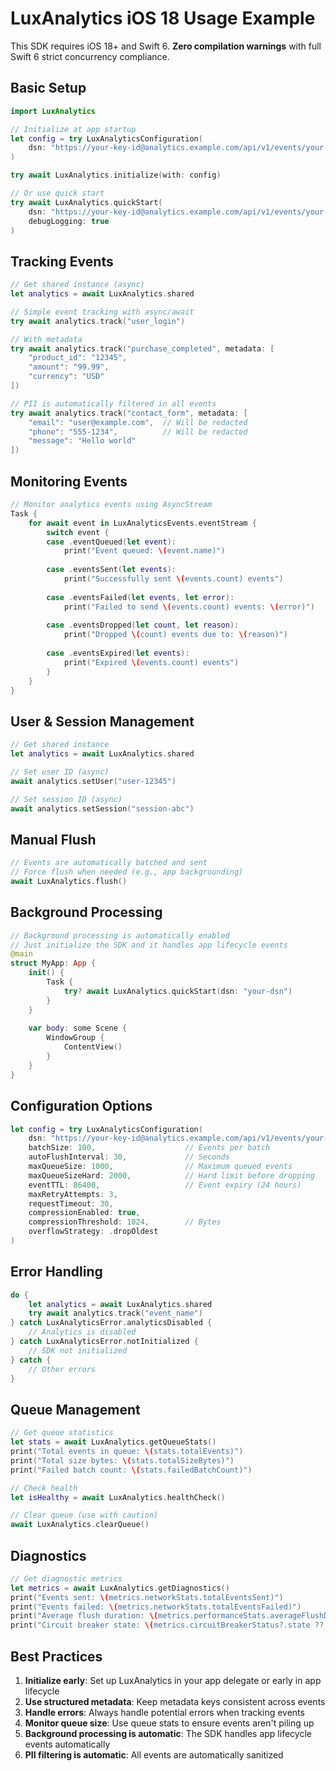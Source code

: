 # LuxAnalytics iOS 18 Usage Example

This SDK requires iOS 18+ and Swift 6. **Zero compilation warnings** with full Swift 6 strict concurrency compliance.

## Basic Setup

```swift
import LuxAnalytics

// Initialize at app startup
let config = try LuxAnalyticsConfiguration(
    dsn: "https://your-key-id@analytics.example.com/api/v1/events/your-project-id"
)

try await LuxAnalytics.initialize(with: config)

// Or use quick start
try await LuxAnalytics.quickStart(
    dsn: "https://your-key-id@analytics.example.com/api/v1/events/your-project-id",
    debugLogging: true
)
```

## Tracking Events

```swift
// Get shared instance (async)
let analytics = await LuxAnalytics.shared

// Simple event tracking with async/await
try await analytics.track("user_login")

// With metadata
try await analytics.track("purchase_completed", metadata: [
    "product_id": "12345",
    "amount": "99.99",
    "currency": "USD"
])

// PII is automatically filtered in all events
try await analytics.track("contact_form", metadata: [
    "email": "user@example.com",  // Will be redacted
    "phone": "555-1234",          // Will be redacted
    "message": "Hello world"
])
```

## Monitoring Events

```swift
// Monitor analytics events using AsyncStream
Task {
    for await event in LuxAnalyticsEvents.eventStream {
        switch event {
        case .eventQueued(let event):
            print("Event queued: \(event.name)")
            
        case .eventsSent(let events):
            print("Successfully sent \(events.count) events")
            
        case .eventsFailed(let events, let error):
            print("Failed to send \(events.count) events: \(error)")
            
        case .eventsDropped(let count, let reason):
            print("Dropped \(count) events due to: \(reason)")
            
        case .eventsExpired(let events):
            print("Expired \(events.count) events")
        }
    }
}
```

## User & Session Management

```swift
// Get shared instance
let analytics = await LuxAnalytics.shared

// Set user ID (async)
await analytics.setUser("user-12345")

// Set session ID (async)
await analytics.setSession("session-abc")
```

## Manual Flush

```swift
// Events are automatically batched and sent
// Force flush when needed (e.g., app backgrounding)
await LuxAnalytics.flush()
```

## Background Processing

```swift
// Background processing is automatically enabled
// Just initialize the SDK and it handles app lifecycle events
@main
struct MyApp: App {
    init() {
        Task {
            try? await LuxAnalytics.quickStart(dsn: "your-dsn")
        }
    }
    
    var body: some Scene {
        WindowGroup {
            ContentView()
        }
    }
}
```

## Configuration Options

```swift
let config = try LuxAnalyticsConfiguration(
    dsn: "https://your-key-id@analytics.example.com/api/v1/events/your-project-id",
    batchSize: 100,                    // Events per batch
    autoFlushInterval: 30,             // Seconds
    maxQueueSize: 1000,                // Maximum queued events
    maxQueueSizeHard: 2000,            // Hard limit before dropping
    eventTTL: 86400,                   // Event expiry (24 hours)
    maxRetryAttempts: 3,
    requestTimeout: 30,
    compressionEnabled: true,
    compressionThreshold: 1024,        // Bytes
    overflowStrategy: .dropOldest
)
```

## Error Handling

```swift
do {
    let analytics = await LuxAnalytics.shared
    try await analytics.track("event_name")
} catch LuxAnalyticsError.analyticsDisabled {
    // Analytics is disabled
} catch LuxAnalyticsError.notInitialized {
    // SDK not initialized
} catch {
    // Other errors
}
```

## Queue Management

```swift
// Get queue statistics
let stats = await LuxAnalytics.getQueueStats()
print("Total events in queue: \(stats.totalEvents)")
print("Total size bytes: \(stats.totalSizeBytes)")
print("Failed batch count: \(stats.failedBatchCount)")

// Check health
let isHealthy = await LuxAnalytics.healthCheck()

// Clear queue (use with caution)
await LuxAnalytics.clearQueue()
```

## Diagnostics

```swift
// Get diagnostic metrics
let metrics = await LuxAnalytics.getDiagnostics()
print("Events sent: \(metrics.networkStats.totalEventsSent)")
print("Events failed: \(metrics.networkStats.totalEventsFailed)")
print("Average flush duration: \(metrics.performanceStats.averageFlushDuration)s")
print("Circuit breaker state: \(metrics.circuitBreakerStatus?.state ?? "unknown")")
```

## Best Practices

1. **Initialize early**: Set up LuxAnalytics in your app delegate or early in app lifecycle
2. **Use structured metadata**: Keep metadata keys consistent across events
3. **Handle errors**: Always handle potential errors when tracking events
4. **Monitor queue size**: Use queue stats to ensure events aren't piling up
5. **Background processing is automatic**: The SDK handles app lifecycle events automatically
6. **PII filtering is automatic**: All events are automatically sanitized